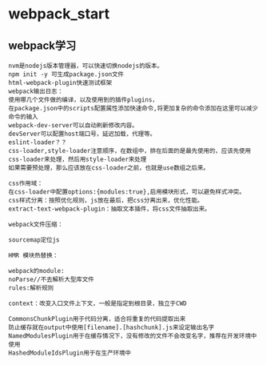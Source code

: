 # webpack_start
## webpack学习
    nvm是nodejs版本管理器，可以快速切换nodejs的版本。
    npm init -y 可生成package.json文件
    html-webpack-plugin快速测试框架
    webpack输出日志：
    使用哪几个文件做的编译，以及使用到的插件plugins，
    在package.json中的scripts配置属性添加快速命令,将更加复杂的命令添加在这里可以减少命令的输入
    webpack-dev-server可以自动刷新修改内容。
    devServer可以配置host端口号，延迟加载，代理等。
    eslint-loader？？
    css-loader,style-loader注意顺序，在数组中，排在后面的是最先使用的，应该先使用css-loader来处理，然后用style-loader来处理
    如果需要预处理，那么应该放在css-loader之前，也就是use数组之后来。
    
    css作用域：
    在css-loader中配置options:{modules:true},启用模块形式，可以避免样式冲突。
    css样式分离：按照优化规则，js放在最后，把css分离出来，优化性能。
    extract-text-webpack-plugin：抽取文本插件，将css文件抽取出来。
    
    webpack文件压缩：
    
    sourcemap定位js
    
    HMR 模块热替换：
    
    webpack的module:
    noParse//不去解析大型库文件
    rules:解析规则
    
    context：改变入口文件上下文，一般是指定到根目录，独立于CWD
    
    CommonsChunkPlugin用于代码分离，适合将重复的代码提取出来
    防止缓存就在output中使用[filename].[hashchunk].js来设定输出名字
    NamedModulesPlugin用于在缓存情况下，没有修改的文件不会改变名字，推荐在开发环境中使用
    HashedModuleIdsPlugin用于在生产环境中
    